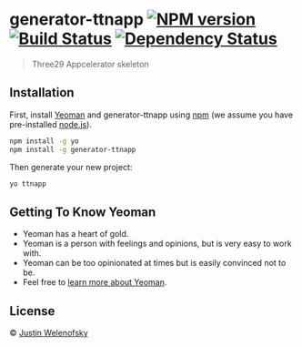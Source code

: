 # generator-ttnapp [![NPM version][npm-image]][npm-url] [![Build Status][travis-image]][travis-url] [![Dependency Status][daviddm-image]][daviddm-url]
> Three29 Appcelerator skeleton

## Installation

First, install [Yeoman](http://yeoman.io) and generator-ttnapp using [npm](https://www.npmjs.com/) (we assume you have pre-installed [node.js](https://nodejs.org/)).

```bash
npm install -g yo
npm install -g generator-ttnapp
```

Then generate your new project:

```bash
yo ttnapp
```

## Getting To Know Yeoman

 * Yeoman has a heart of gold.
 * Yeoman is a person with feelings and opinions, but is very easy to work with.
 * Yeoman can be too opinionated at times but is easily convinced not to be.
 * Feel free to [learn more about Yeoman](http://yeoman.io/).

## License

 © [Justin Welenofsky](wellyonweb.com)


[npm-image]: https://badge.fury.io/js/generator-ttnapp.svg
[npm-url]: https://npmjs.org/package/generator-ttnapp
[travis-image]: https://travis-ci.org//generator-ttnapp.svg?branch=master
[travis-url]: https://travis-ci.org//generator-ttnapp
[daviddm-image]: https://david-dm.org//generator-ttnapp.svg?theme=shields.io
[daviddm-url]: https://david-dm.org//generator-ttnapp
